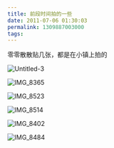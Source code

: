 ```yaml
---
title: 前段时间拍的一些
date: 2011-07-06 01:30:03
permalink: 1309887003000
tags:
---
```


<p>零零散散贴几张，都是在小镇上拍的</p>  <p><img border="0" alt="Untitled-3" src="http://static.flickr.com/3239/5851612644_d06f702b07_z.jpg" /></p>  <p><img border="0" alt="IMG_8365" src="http://static.flickr.com/3334/5851134575_e229cc564c_z.jpg" /></p>  <p><img border="0" alt="IMG_8523" src="http://static.flickr.com/5309/5851206871_9c56821d52_z.jpg" /></p>  <p><img border="0" alt="IMG_8514" src="http://static.flickr.com/5197/5851198037_42c090da98_z.jpg" /></p>  <p><img border="0" alt="IMG_8402" src="http://static.flickr.com/2765/5851772334_dbc588e7ff_z.jpg" /></p>  <p><img border="0" alt="IMG_8484" src="http://static.flickr.com/2682/5851788022_ef4c2e8dc5_z.jpg" /></p>
